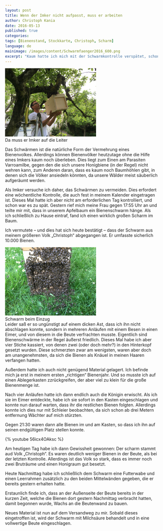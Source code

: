 ```yaml
---
layout: post
title: Wenn der Imker nicht aufpasst, muss er arbeiten
author: Christoph Kania
date: 2016-05-13
published: true
categories:
tags: [Bienenstand, Stockkarte, Christoph, Scharm]
language: de
mainimage: /images/content/Schwarmfaenger2016_600.png
excerpt: "Kaum hatte ich mich mit der Schwarmkontrolle verspätet, schon war es zu spät"
---
```


<div class="imageleft" style="max-width:300px;"><img class="img-responsive img-rounded" src="/images/content/Schwarmfaenger2016_600.png" alt="Imker beim Schwarmfang" />Da muss er Imker auf die Leiter</div>

Das Schwärmen ist die natürliche Form der Vermehrung eines Bienenvolkes. Allerdings können Bienenvölker heutzutage ohne die Hilfe eines Imkers kaum noch überleben. Dies liegt zum Einen am Parasiten Varroamilbe, gegen den die sich unsere Honigbiene  (in der Regel) nicht wehren kann, zum Anderen daran, dass es kaum noch Baumhöhlen gibt, in denen sich die Völker ansiedeln könnten, da unsere Wälder meist säuberlich aufgeräumt werden.

Als Imker versuche ich daher, das Schwärmen zu vermeiden. Dies erfordert eine wöchentliche Kontrolle, die auch fest in meinem Kalender eingetragen ist. Dieses Mal hatte ich aber nicht am erforderlichen Tag kontrolliert, und schon war es zu spät. Gestern rief mich meine Frau gegen 17:55 Uhr an und teilte mir mit, dass in unserem Apfelbaum ein Bienenschwarm hänge. Als ich schließlich zu Hause eintraf, fand ich einen wirklich großen Scharm im Baum.

Ich vermutete – und dies hat sich heute bestätigt – dass der Schwarm aus meinem größeren Volk „Christoph“ abgegangen ist. Er umfasste sicherlich 10.000 Bienen.

<div class="imageright" style="max-width:300px;"><img class="img-responsive img-rounded" src="/images/content/SchwarmVorBeute_600.png" alt="Schwarm beim Einzug" />Schwarm beim Einzug</div>
Leider saß er so ungünstigt auf einem dicken Ast, dass ich ihn nicht abschlagen konnte, sondern in mehreren Anläufen mit einem Besen in einen Eimer, und von diesem in die Beute verfrachten musste. Eigentlich sind Bienenschwärme in der Regel äußerst friedlich. Dieses Mal habe ich aber vier Stiche kassiert, von denen zwei (oder doch mehr?) in den Hinterkopf gesetzt wurden. Diese schmerzten zwar am wenigsten, waren aber doch am unangenehmsten, da sich die Bienen als Knäuel in meinen Haaren verfangen hatten.

Außerdem hatte ich auch nicht genügend Material gelagert. Ich befinde mich ja erst in meinem ersten „richtigen“ Bienenjahr. Und so musste ich auf einen Ablegerkasten zzrückgreifen, der aber viel zu klein für die große Bienenmenge ist.

Nach vier Anläufen hatte ich dann endlich auch die Königin erwischt. Als ich sie im Eimer entdeckte, habe ich sie sofort in den Kasten eingeschlagen und konnte nun darauf warten, dass ihr die restlichen Bienen folgten. Allerdings konnte ich dies nur mit Schleier beobachten, da sich schon ab drei Metern entfernung Wächter auf mich stürzten.

Gegen 21:30 waren dann alle Bienen im und am Kasten, so dass ich ihn auf seinen endgültigen Platz stellen konnte.

<div class="imageleft hideinprint" style="max-width:420px;">{% youtube 56icx4OAksc %}</div>

Am heutigen Tag habe ich dann Gewissheit gewonnen: Der scharm stammt aud Volk „Christoph“. Es waren deutlich weniger Bienen in der Beute, als bei der letzten Kontrolle. Allerdings ist das Volk so stark, dass es immer noch zwei Bruträume und einen Honigraum gut besetzt.

Heute Nachmittag habe ich schließlich dem Schwarm eine Futterwabe und einen Leerrahmen zusätzlich zu den beiden Mittelwänden gegeben, die er bereits gestern erhalten hatte.

Erstaunlich finde ich, dass an der Außenseite der Beute bereits in der kurzen Zeit, welche die Bienen dort gestern Nachmittag verbracht hatten, damit begonnen wurde, Wachs an die Beutenwand zu bauen.

Neues Material ist nun auf dem Versandweg zu mir. Sobald dieses eingetroffen ist, wird der Schwarm mit Milchsäure behandelt und in eine vollwertige Beute eingeschlagen.
